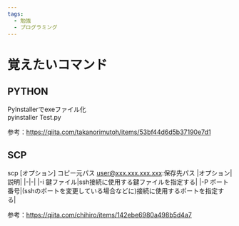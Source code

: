 ```yaml
---
tags:
  - 勉強
  - プログラミング
---
```



# 覚えたいコマンド

## PYTHON

PyInstallerでexeファイル化  
pyinstaller Test.py

参考：<https://qiita.com/takanorimutoh/items/53bf44d6d5b37190e7d1>

## SCP

scp [オプション] コピー元パス user@xxx.xxx.xxx.xxx:保存先パス
|オプション|説明|
|-|-|
|-i 鍵ファイル|ssh接続に使用する鍵ファイルを指定する|
|-P ポート番号|(sshのポートを変更している場合などに)接続に使用するポートを指定する|

参考：<https://qiita.com/chihiro/items/142ebe6980a498b5d4a7>
